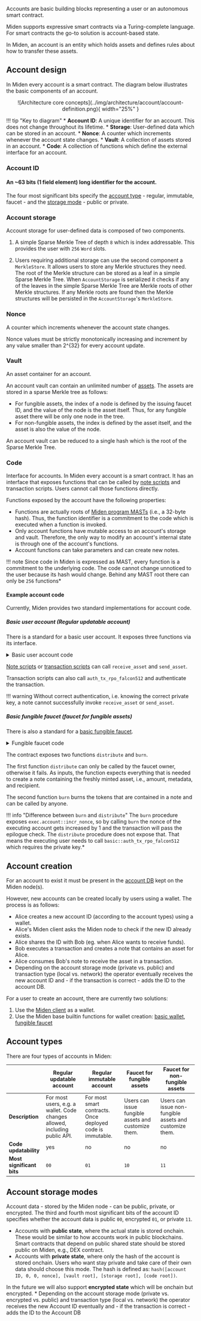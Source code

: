 Accounts are basic building blocks representing a user or an autonomous smart contract.

Miden supports expressive smart contracts via a Turing-complete language. For smart contracts the go-to solution is account-based state. 

In Miden, an account is an entity which holds assets and defines rules about how to transfer these assets. 

## Account design

In Miden every account is a smart contract. The diagram below illustrates the basic components of an account. 

<center>
![Architecture core concepts](../img/architecture/account/account-definition.png){ width="25%" }
</center>

!!! tip "Key to diagram"
    * **Account ID**: A unique identifier for an account. This does not change throughout its lifetime.
    * **Storage**: User-defined data which can be stored in an account.
    * **Nonce**: A counter which increments whenever the account state changes.
    * **Vault**: A collection of assets stored in an account.
    * **Code**: A collection of functions which define the external interface for an account.

### Account ID

#### An ~63 bits (1 field element) long identifier for the account. 

The four most significant bits specify the [account type](#account-types) - regular, immutable, faucet - and the [storage mode](#account-storage-modes) - public or private.

### Account storage

Account storage for user-defined data is composed of two components.

1. A simple Sparse Merkle Tree of depth `8` which is index addressable. This provides the user with `256` `Word` slots.

2. Users requiring additional storage can use the second component a `MerkleStore`. It allows users to store any Merkle structures they need. The root of the Merkle structure can be stored as a leaf in a simple Sparse Merkle Tree. When `AccountStorage` is serialized it checks if any of the leaves in the simple Sparse Merkle Tree are Merkle roots of other Merkle structures. If any Merkle roots are found then the Merkle structures will be persisted in the `AccountStorage`'s `MerkleStore`.

### Nonce

A counter which increments whenever the account state changes. 

Nonce values must be strictly monotonically increasing and increment by any value smaller than 2^{32} for every account update.

### Vault

An asset container for an account.

An account vault can contain an unlimited number of [assets](assets.md). The assets are stored in a sparse Merkle tree as follows:

* For fungible assets, the index of a node is defined by the issuing faucet ID, and the value
  of the node is the asset itself. Thus, for any fungible asset there will be only one node
  in the tree.
* For non-fungible assets, the index is defined by the asset itself, and the asset is also
  the value of the node.

An account vault can be reduced to a single hash which is the root of the Sparse Merkle Tree.

### Code

Interface for accounts. In Miden every account is a smart contract. It has an interface that exposes functions that can be called by [note scripts](notes.md#the-note-script) and transaction scripts. Users cannot call those functions directly.

Functions exposed by the account have the following properties:

* Functions are actually roots of [Miden program MASTs](https://0xpolygonmiden.github.io/miden-vm/user_docs/assembly/main.html) (i.e., a 32-byte hash). Thus, the function identifier is a commitment to the code which is executed when a function is invoked.
* Only account functions have mutable access to an account's storage and vault. Therefore, the only way to modify an account's internal state is through one of the account's functions.
* Account functions can take parameters and can create new notes.

!!! note
    Since code in Miden is expressed as MAST, every function is a commitment to the underlying code. The code cannot change unnoticed to the user because its hash would change. Behind any MAST root there can only be `256` functions*

#### Example account code

Currently, Miden provides two standard implementations for account code.

##### Basic user account (Regular updatable account)

There is a standard for a basic user account. It exposes three functions via its interface.

<details>
  <summary>Basic user account code</summary>

  ```arduino
    use.miden::contracts::wallets::basic->basic_wallet
    use.miden::contracts::auth::basic

    export.basic_wallet::receive_asset
    export.basic_wallet::send_asset
    export.basic::auth_tx_rpo_falcon512
  ```
</details>

[Note scripts](notes.md#the-note-script) or [transaction scripts](transactions/kernel.md#the-transaction-script-processing) can call `receive_asset` and `send_asset`. 

Transaction scripts can also call `auth_tx_rpo_falcon512` and authenticate the transaction. 

!!! warning
    Without correct authentication, i.e. knowing the correct private key, a note cannot successfully invoke `receive_asset` or `send_asset`. 

##### Basic fungible faucet (faucet for fungible assets)

There is also a standard for a [basic fungible faucet](https://github.com/0xPolygonMiden/miden-base/blob/main/miden-lib/asm/miden/contracts/faucets/basic_fungible.masm).

<details>
  <summary>Fungible faucet code</summary>

  ```arduino
  #! Distributes freshly minted fungible assets to the provided recipient.
  #!
  #! ...
  export.distribute
      # get max supply of this faucet. We assume it is stored at pos 3 of slot 1
      push.METADATA_SLOT exec.account::get_item drop drop drop
      # => [max_supply, amount, tag, RECIPIENT, ...]

      # get total issuance of this faucet so far and add amount to be minted
      exec.faucet::get_total_issuance
      # => [total_issuance, max_supply, amount, tag, RECIPIENT, ...]

      # compute maximum amount that can be minted, max_mint_amount = max_supply - total_issuance
      sub
      # => [max_supply - total_issuance, amount, tag, RECIPIENT, ...]

      # check that amount =< max_supply - total_issuance, fails if otherwise
      dup.1 gte assert
      # => [asset, tag, RECIPIENT, ...]

      # creating the asset
      exec.asset::create_fungible_asset
      # => [ASSET, tag, RECIPIENT, ...]

      # mint the asset; this is needed to satisfy asset preservation logic.
      exec.faucet::mint
      # => [ASSET, tag, RECIPIENT, ...]

      # create a note containing the asset
      exec.tx::create_note
      # => [note_ptr, ZERO, ZERO, ...]
  end

  #! Burns fungible assets.
  #!
  #! ...
  export.burn
      # burning the asset
      exec.faucet::burn
      # => [ASSET]

      # increments the nonce (anyone should be able to call that function)
      push.1 exec.account::incr_nonce

      # clear the stack
      padw swapw dropw
      # => [...]
  end
  ```
</details>

The contract exposes two functions `distribute` and `burn`. 

The first function `distribute` can only be called by the faucet owner, otherwise it fails. As inputs, the function expects everything that is needed to create a note containing the freshly minted asset, i.e., amount, metadata, and recipient.

The second function `burn` burns the tokens that are contained in a note and can be called by anyone.

!!! info "Difference between `burn` and `distribute`"
    The `burn` procedure exposes `exec.account::incr_nonce`, so by calling `burn` the nonce of the executing account gets increased by 1 and the transaction will pass the epilogue check. The `distribute` procedure does not expose that. That means the executing user needs to call `basic::auth_tx_rpo_falcon512` which requires the private key.*

## Account creation

For an account to exist it must be present in the [account DB](state.md#account-database) kept on the Miden node(s). 

However, new accounts can be created locally by users using a wallet. The process is as follows:

* Alice creates a new account ID (according to the account types) using a wallet.
* Alice's Miden client asks the Miden node to check if the new ID already exists.
* Alice shares the ID with Bob (eg. when Alice wants to receive funds).
* Bob executes a transaction and creates a note that contains an asset for Alice.
* Alice consumes Bob's note to receive the asset in a transaction.
* Depending on the account storage mode (private vs. public) and transaction type (local vs. network) the operator eventually receives the new account ID and - if the transaction is correct - adds the ID to the account DB.

For a user to create an account, there are currently two solutions:

1. Use the [Miden client](https://docs.polygon.technology/miden/miden-client/) as a wallet.
2. Use the Miden base builtin functions for wallet creation: [basic wallet](https://github.com/0xPolygonMiden/miden-base/blob/4e6909bbaf65e77d7fa0333e4664be81a2f65eda/miden-lib/src/accounts/wallets/mod.rs#L15), [fungible faucet](https://github.com/0xPolygonMiden/miden-base/blob/4e6909bbaf65e77d7fa0333e4664be81a2f65eda/miden-lib/src/accounts/faucets/mod.rs#L11)

## Account types

There are four types of accounts in Miden:

| | Regular updatable account | Regular immutable account | Faucet for fungible assets | Faucet for non-fungible assets |
|---|---|---|---|---|
| **Description** | For most users, e.g. a wallet. Code changes allowed, including public API. | For most smart contracts. Once deployed code is immutable. | Users can issue fungible assets and customize them. | Users can issue non-fungible assets and customize them. |
| **Code updatability** | yes | no | no | no |
| **Most significant bits** | `00` | `01` | `10` | `11` |

## Account storage modes
Account data - stored by the Miden node - can be public, private, or encrypted. The third and fourth most significant bits of the account ID specifies whether the account data is public `00`, encrypted `01`, or private `11`.

* Accounts with **public state**, where the actual state is stored onchain. These would be similar to how accounts work in public blockchains. Smart contracts that depend on public shared state should be stored public on Miden, e.g., DEX contract.
* Accounts with **private state**, where only the hash of the account is stored onchain. Users who want stay private and take care of their own data should choose this mode. The hash is defined as: `hash([account ID, 0, 0, nonce], [vault root], [storage root], [code root])`.

In the future we will also support **encrypted state** which will be onchain but encrypted. * Depending on the account storage mode (private vs. encrypted vs. public) and transaction type (local vs. network) the operator receives the new Account ID eventually and - if the transaction is correct - adds the ID to the Account DB
